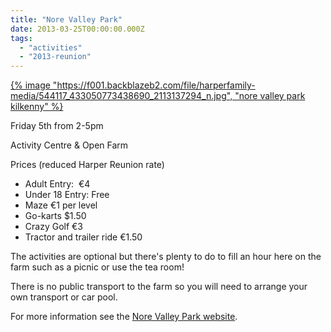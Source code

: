 ```yaml
---
title: "Nore Valley Park"
date: 2013-03-25T00:00:00.000Z
tags:
  - "activities"
  - "2013-reunion"
---
```


[{% image "https://f001.backblazeb2.com/file/harperfamily-media/544117_433050773438690_2113137294_n.jpg", "nore valley park kilkenny" %}](https://f001.backblazeb2.com/file/harperfamily-media/544117_433050773438690_2113137294_n.jpg)

Friday 5th from 2-5pm

Activity Centre & Open Farm

Prices (reduced Harper Reunion rate)

- Adult Entry:  €4
- Under 18 Entry: Free
- Maze €1 per level
- Go-karts $1.50
- Crazy Golf €3
- Tractor and trailer ride €1.50

The activities are optional but there's plenty to do to fill an hour here on the farm such as a picnic or use the tea room!

There is no public transport to the farm so you will need to arrange your own transport or car pool.

For more information see the [Nore Valley Park website](http://www.norevalleypark.com/).

